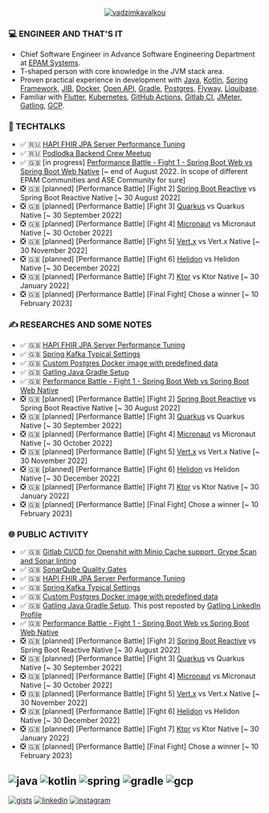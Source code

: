 <p align="center"><a href="https://github.com/fragaly" target="blank"><img align="center" src="https://github-readme-stats.vercel.app/api?username=fragaly&theme=dark&show_icons=true&count_private=true&include_all_commits=true" alt="vadzimkavalkou" /></a></p>

### 💻 ENGINEER AND THAT'S IT

*  Chief Software Engineer in Advance Software Engineering Department at [EPAM Systems](http://epam.com/).
*  T-shaped person with core knowledge in the JVM stack area. 
*  Proven practical experience in development with [Java](https://www.java.com/en/), [Kotlin](https://kotlinlang.org/), [Spring Framework](https://spring.io/projects/spring-boot), [JIB](https://github.com/GoogleContainerTools/jib), [Docker](https://www.docker.com/), [Open API](https://www.openapis.org/), [Gradle](https://gradle.org/), [Postgres](https://www.postgresql.org/), [Flyway](https://flywaydb.org/), [Liquibase](https://www.liquibase.org/).
*  Familiar with [Flutter](https://flutter.dev/), [Kubernetes](https://kubernetes.io/docs/concepts/overview/what-is-kubernetes/), [GitHub Actions](https://github.com/features/actions), [Gitlab CI](https://docs.gitlab.com/ee/ci/), [JMeter](https://jmeter.apache.org/), [Gatling](https://gatling.io/), [GCP](https://cloud.google.com/gcp/).

### 🎥 TECHTALKS

* ✅	🇷🇺 [HAPI FHIR JPA Server Performance Tuning](https://wearecommunity.io/events/aen-meetup-performance-investigations-hapi-fhir-jpa-server-tuning/talks/16982)
* ✅ 🇷🇺 [Podlodka Backend Crew Meetup](https://podlodka.io/becrew#buy)
* ✅ 🇬🇧 [in progress] [Performance Battle - Fight 1 - Spring Boot Web vs Spring Boot Web Native](https://github.com/fragaLY) [~ end of August 2022. In scope of different EPAM Communities and ASE Community for sure]
* ❎ 🇬🇧 [planned] [Performance Battle] [Fight 2] [Spring Boot Reactive](https://docs.spring.io/spring-framework/docs/current/reference/html/web-reactive.html) vs Spring Boot Reactive Native [~ 30 August 2022]
* ❎ 🇬🇧 [planned] [Performance Battle] [Fight 3] [Quarkus](https://quarkus.io/) vs Quarkus Native [~ 30 September 2022]
* ❎ 🇬🇧 [planned] [Performance Battle] [Fight 4] [Micronaut](https://micronaut.io/) vs Micronaut Native [~ 30 October 2022]
* ❎ 🇬🇧 [planned] [Performance Battle] [Fight 5] [Vert.x](https://vertx.io/) vs Vert.x Native [~ 30 November 2022]
* ❎ 🇬🇧 [planned] [Performance Battle] [Fight 6] [Helidon](https://helidon.io/) vs Helidon Native [~ 30 December 2022]
* ❎ 🇬🇧 [planned] [Performance Battle] [Fight 7] [Ktor](https://ktor.io/) vs Ktor Native [~ 30 January 2022]
* ❎ 🇬🇧 [planned] [Performance Battle] [Final Fight] Chose a winner [~ 10 February 2023]

### ✍️ RESEARCHES AND SOME NOTES

* ✅	🇬🇧 [HAPI FHIR JPA Server Performance Tuning](https://github.com/fragaLY/blog/blob/main/hapi-fhir-jpaserver/HAPI-FHIR-JPASERVER.md)
* ✅	🇬🇧 [Spring Kafka Typical Settings](https://github.com/fragaLY/blog/blob/main/spring-kafka/SPRING-KAFKA-TYPICAL-SETTINGS.md)
* ✅	🇬🇧 [Custom Postgres Docker image with predefined data](https://github.com/fragaLY/blog/blob/main/postgres-custom-image/POSTGRES-CUSTOM-IMAGE.md)
* ✅ 🇬🇧 [Gatling Java Gradle Setup](https://github.com/fragaLY/blog/blob/main/gatling-java-gradle-setup/GATLING-JAVA-GRADLE-SETUP.md)
* ✅ 🇬🇧 [Performance Battle - Fight 1 - Spring Boot Web vs Spring Boot Web Native](https://github.com/fragaLY/blog/blob/main/spring-boot-web_vs_spring-boot-web-native/SPRING-BOOT-WEB_VS_SPRING-BOOT-WEB-NATIVE.md)
* ❎ 🇬🇧 [planned] [Performance Battle] [Fight 2] [Spring Boot Reactive](https://docs.spring.io/spring-framework/docs/current/reference/html/web-reactive.html) vs Spring Boot Reactive Native [~ 30 August 2022]
* ❎ 🇬🇧 [planned] [Performance Battle] [Fight 3] [Quarkus](https://quarkus.io/) vs Quarkus Native [~ 30 September 2022]
* ❎ 🇬🇧 [planned] [Performance Battle] [Fight 4] [Micronaut](https://micronaut.io/) vs Micronaut Native [~ 30 October 2022]
* ❎ 🇬🇧 [planned] [Performance Battle] [Fight 5] [Vert.x](https://vertx.io/) vs Vert.x Native [~ 30 November 2022]
* ❎ 🇬🇧 [planned] [Performance Battle] [Fight 6] [Helidon](https://helidon.io/) vs Helidon Native [~ 30 December 2022]
* ❎ 🇬🇧 [planned] [Performance Battle] [Fight 7] [Ktor](https://ktor.io/) vs Ktor Native [~ 30 January 2022]
* ❎ 🇬🇧 [planned] [Performance Battle] [Final Fight] Chose a winner [~ 10 February 2023]

### 🌐 PUBLIC ACTIVITY

* ✅	🇬🇧 [Gitlab CI/CD for Openshit with Minio Cache support, Grype Scan and Sonar linting](https://www.linkedin.com/posts/vadzimkavalkou_gitlab-cicd-for-openshit-with-minio-cache-activity-6925076570030137344-7hw1?utm_source=linkedin_share&utm_medium=member_desktop_web)
* ✅	🇬🇧 [SonarQube Quality Gates](https://www.linkedin.com/posts/vadzimkavalkou_quality-sonarqube-pipeline-activity-6927978778790879232-NjO8?utm_source=linkedin_share&utm_medium=member_desktop_web)
* ✅	🇬🇧 [HAPI FHIR JPA Server Performance Tuning](https://www.linkedin.com/posts/vadzimkavalkou_github-fragalyblog-my-technical-investigations-activity-6930854021268131840-RXhV?utm_source=linkedin_share&utm_medium=member_desktop_web)
* ✅ 🇬🇧 [Spring Kafka Typical Settings](https://www.linkedin.com/posts/vadzimkavalkou_github-fragalyblog-my-technical-investigations-activity-6933311242644152320-h1hN?utm_source=linkedin_share&utm_medium=member_desktop_web)
* ✅ 🇬🇧 [Custom Postgres Docker image with predefined data](https://www.linkedin.com/posts/vadzimkavalkou_github-fragalyblog-my-technical-investigations-activity-6935504139665747969-7bzN?utm_source=linkedin_share&utm_medium=member_desktop_web)
* ✅ 🇬🇧 [Gatling Java Gradle Setup](https://www.linkedin.com/posts/vadzimkavalkou_github-fragalyblog-my-technical-investigations-activity-6943509537580572672-S_Z9?utm_source=linkedin_share&utm_medium=member_desktop_web). This post reposted by [Gatling LinkedIn Profile](https://www.linkedin.com/posts/gatling_github-fragalyblog-my-technical-investigations-activity-6944652888241545216-E-mN?utm_source=linkedin_share&utm_medium=member_desktop_web)
* ✅ 🇬🇧 [Performance Battle - Fight 1 - Spring Boot Web vs Spring Boot Web Native](https://www.linkedin.com/posts/vadzimkavalkou_github-fragalyblog-my-technical-investigations-activity-6954495293006434304-yBWj?utm_source=linkedin_share&utm_medium=member_desktop_web)
* ❎ 🇬🇧 [planned] [Performance Battle] [Fight 2] [Spring Boot Reactive](https://docs.spring.io/spring-framework/docs/current/reference/html/web-reactive.html) vs Spring Boot Reactive Native [~ 30 August 2022]
* ❎ 🇬🇧 [planned] [Performance Battle] [Fight 3] [Quarkus](https://quarkus.io/) vs Quarkus Native [~ 30 September 2022]
* ❎ 🇬🇧 [planned] [Performance Battle] [Fight 4] [Micronaut](https://micronaut.io/) vs Micronaut Native [~ 30 October 2022]
* ❎ 🇬🇧 [planned] [Performance Battle] [Fight 5] [Vert.x](https://vertx.io/) vs Vert.x Native [~ 30 November 2022]
* ❎ 🇬🇧 [planned] [Performance Battle] [Fight 6] [Helidon](https://helidon.io/) vs Helidon Native [~ 30 December 2022]
* ❎ 🇬🇧 [planned] [Performance Battle] [Fight 7] [Ktor](https://ktor.io/) vs Ktor Native [~ 30 January 2022]
* ❎ 🇬🇧 [planned] [Performance Battle] [Final Fight] Chose a winner [~ 10 February 2023]

![java](https://img.shields.io/static/v1?logo=java&style=for-the-badge&label=java&message=advanced)
![kotlin](https://img.shields.io/static/v1?logo=kotlin&style=for-the-badge&label=kotlin&message=intermediate)
![spring](https://img.shields.io/static/v1?logo=spring&style=for-the-badge&label=spring&message=advanced)
![gradle](https://img.shields.io/static/v1?logo=gradle&style=for-the-badge&label=gradle&message=intermediate)
![gcp](https://img.shields.io/static/v1?logo=googlecloud&style=for-the-badge&label=GCP&message=intermediate)
-------------
[ ![gists](https://img.shields.io/static/v1?logo=github&style=for-the-badge&label=gists&message=fragaLY)](https://gist.github.com/fragaLY)
[ ![linkedin](https://img.shields.io/static/v1?logo=linkedin&style=for-the-badge&label=linkedin&message=vadzimkavalkou)](https://www.linkedin.com/in/vadzimkavalkou/)
[ ![instagram](https://img.shields.io/static/v1?logo=instagram&style=for-the-badge&label=instagram&message=marnotrawny.syn)](https://www.instagram.com/marnotrawny.syn/)
